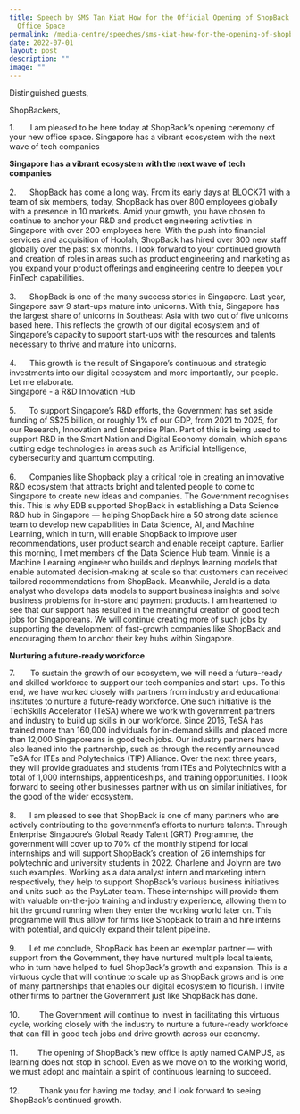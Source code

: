 ```yaml
---
title: Speech by SMS Tan Kiat How for the Official Opening of ShopBack New
  Office Space
permalink: /media-centre/speeches/sms-kiat-how-for-the-opening-of-shopback-new-office/
date: 2022-07-01
layout: post
description: ""
image: ""
---
```

<p>Distinguished guests,</p>
<p>ShopBackers,&nbsp;</p>
<p>1.<span style="white-space: pre;"> 		</span>I am pleased to be here today at ShopBack’s opening ceremony of your new office space.&nbsp;Singapore has a vibrant ecosystem with the next wave of tech companies&nbsp;</p>
<p><strong>Singapore has a vibrant ecosystem with the next wave of tech companies&nbsp;</strong><br>
<br>
2.<span style="white-space: pre;"> 		</span>ShopBack has come a long way. From its early days at BLOCK71 with a team of six members, today, ShopBack has over 800 employees globally with a presence in 10 markets. Amid your growth, you have chosen to continue to anchor your R&amp;D and product engineering activities in Singapore with over 200 employees here. With the push into financial services and acquisition of Hoolah, ShopBack has hired over 300 new staff globally over the past six months. I look forward to your continued growth and creation of roles in areas such as product engineering and marketing as you expand your product offerings and engineering centre to deepen your FinTech capabilities.<br>
<br>
3.<span style="white-space: pre;"> 		</span>ShopBack is one of the many success stories in Singapore. Last year, Singapore saw 9 start-ups mature into unicorns. With this, Singapore has the largest share of unicorns in Southeast Asia with two out of five unicorns based here. This reflects the growth of our digital ecosystem and of Singapore’s capacity to support start-ups with the resources and talents necessary to thrive and mature into unicorns.&nbsp;<br>
<br>
4.<span style="white-space: pre;"> 		</span>This growth is the result of Singapore’s continuous and strategic investments into our digital ecosystem and more importantly, our people. Let me elaborate.<br>
Singapore - a R&amp;D Innovation Hub<br>
<br>
5.<span style="white-space: pre;"> 		</span>To support Singapore’s R&amp;D efforts, the Government has set aside funding of S$25 billion, or roughly 1% of our GDP, from 2021 to 2025, for our Research, Innovation and Enterprise Plan. Part of this is being used to support R&amp;D in the Smart Nation and Digital Economy domain, which spans cutting edge technologies in areas such as Artificial Intelligence, cybersecurity and quantum computing.&nbsp;<br>
<br>
6.<span style="white-space: pre;"> 		</span>Companies like Shopback play a critical role in creating an innovative R&amp;D ecosystem that attracts bright and talented people to come to Singapore to create new ideas and companies. The Government recognises this. This is why EDB supported ShopBack in establishing a Data Science R&amp;D hub in Singapore — helping ShopBack hire a 50 strong data science team to develop new capabilities in Data Science, AI, and Machine Learning, which in turn, will enable ShopBack to improve user recommendations, user product search and enable receipt capture. Earlier this morning, I met members of the Data Science Hub team. Vinnie is a Machine Learning engineer who builds and deploys learning models that enable automated decision-making at scale so that customers can received tailored recommendations from ShopBack. Meanwhile, Jerald is a data analyst who develops data models to support business insights and solve business problems for in-store and payment products. I am heartened to see that our support has resulted in the meaningful creation of good tech jobs for Singaporeans. We will continue creating more of such jobs by supporting the development of fast-growth companies like ShopBack and encouraging them to anchor their key hubs within Singapore.&nbsp;</p>
<p><strong>Nurturing a future-ready workforce&nbsp;</strong></p>
<p>7.<span style="white-space: pre;"> 		</span>To sustain the growth of our ecosystem, we will need a future-ready and skilled workforce to support our tech companies and start-ups. To this end, we have worked closely with partners from industry and educational institutes to nurture a future-ready workforce. One such initiative is the TechSkills Accelerator (TeSA) where we work with government partners and industry to build up skills in our workforce. Since 2016, TeSA has trained more than 160,000 individuals for in-demand skills and placed more than 12,000 Singaporeans in good tech jobs. Our industry partners have also leaned into the partnership, such as through the recently announced TeSA for ITEs and Polytechnics (TIP) Alliance. Over the next three years, they will provide graduates and students from ITEs and Polytechnics with a total of 1,000 internships, apprenticeships, and training opportunities. I look forward to seeing other businesses partner with us on similar initiatives, for the good of the wider ecosystem.<br>
<br>
8.<span style="white-space: pre;"> 		</span>I am pleased to see that ShopBack is one of many partners who are actively contributing to the government’s efforts to nurture talents. Through Enterprise Singapore’s Global Ready Talent (GRT) Programme, the government will cover up to 70% of the monthly stipend for local internships and will support ShopBack’s creation of 26 internships for polytechnic and university students in 2022. Charlene and Jolynn are two such examples. Working as a data analyst intern and marketing intern respectively, they help to support ShopBack’s various business initiatives and units such as the PayLater team. These internships will provide them with valuable on-the-job training and industry experience, allowing them to hit the ground running when they enter the working world later on. This programme will thus allow for firms like ShopBack to train and hire interns with potential, and quickly expand their talent pipeline.<br>
<br>
9.<span style="white-space: pre;"> 		</span>Let me conclude, ShopBack has been an exemplar partner — with support from the Government, they have nurtured multiple local talents, who in turn have helped to fuel ShopBack’s growth and expansion. This is a virtuous cycle that will continue to scale up as ShopBack grows and is one of many partnerships that enables our digital ecosystem to flourish. I invite other firms to partner the Government just like ShopBack has done.<br>
<br>
10.<span style="white-space: pre;"> 		</span>The Government will continue to invest in facilitating this virtuous cycle, working closely with the industry to nurture a future-ready workforce that can fill in good tech jobs and drive growth across our economy.<br>
&nbsp;<br>
11.<span style="white-space: pre;"> 		</span>The opening of ShopBack’s new office is aptly named CAMPUS, as learning does not stop in school. Even as we move on to the working world, we must adopt and maintain a spirit of continuous learning to succeed.&nbsp;<br>
<br>
12.<span style="white-space: pre;"> 		</span>Thank you for having me today, and I look forward to seeing ShopBack’s continued growth.</p>